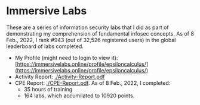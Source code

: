 # Immersive Labs 

These are a series of information security labs that I did as part of demonstrating my comprehension of fundamental infosec concepts. As of 8 Feb., 2022, I rank #943 (out of 32,526 registered users) in the global leaderboard of labs completed.

* My Profile (might need to login to view it): [https://immersivelabs.online/profile/epsiloncalculus/](https://immersivelabs.online/profile/epsiloncalculus/)
* Activity Report: [./Activity-Report.pdf](./Activity-Report.pdf)
* CPE Report: [./CPE-Report.pdf](./CPE-Report.pdf). As of 8 Feb., 2022, I completed:
    * 35 hours of training
    * 164 labs, which accumilated to 10920 points.
